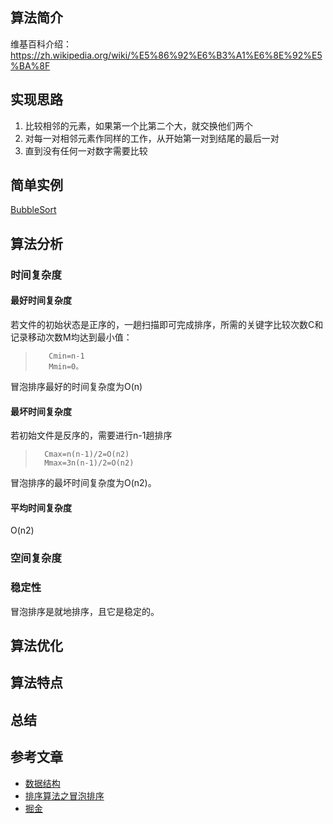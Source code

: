 ## 算法简介

维基百科介绍：https://zh.wikipedia.org/wiki/%E5%86%92%E6%B3%A1%E6%8E%92%E5%BA%8F

## 实现思路

1. 比较相邻的元素，如果第一个比第二个大，就交换他们两个
2. 对每一对相邻元素作同样的工作，从开始第一对到结尾的最后一对
3. 直到没有任何一对数字需要比较

## 简单实例

[BubbleSort](https://github.com/BoBoMEe/JavaNote/blob/master/data_structures_algorithms/src/main/java/com/bobomee/android/data_structures_algorithms/sort/bubble/BubbleSort.java)

## 算法分析
### 时间复杂度

#### 最好时间复杂度

若文件的初始状态是正序的，一趟扫描即可完成排序，所需的关键字比较次数C和记录移动次数M均达到最小值：

>        Cmin=n-1
>        Mmin=0。
冒泡排序最好的时间复杂度为O(n)

#### 最坏时间复杂度

若初始文件是反序的，需要进行n-1趟排序

>       Cmax=n(n-1)/2=O(n2)
>       Mmax=3n(n-1)/2=O(n2)

冒泡排序的最坏时间复杂度为O(n2)。

#### 平均时间复杂度

O(n2)

### 空间复杂度
###  稳定性
冒泡排序是就地排序，且它是稳定的。

## 算法优化
## 算法特点
## 总结
## 参考文章

- [数据结构](http://student.zjzk.cn/course_ware/data_structure/web/paixu/paixu8.3.1.2.htm)
- [排序算法之冒泡排序](http://blog.holten.site/2016/05/08/bubblesort/)
- [掘金](https://juejin.im/search?query=%E5%86%92%E6%B3%A1%E6%8E%92%E5%BA%8F)